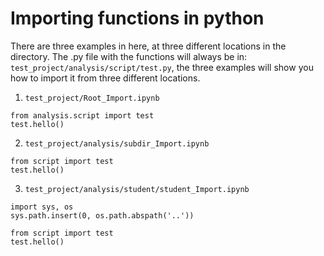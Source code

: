 # Importing functions in python

There are three examples in here, at three different locations in the directory.
The .py file with the functions will always be in: `test_project/analysis/script/test.py`, the three examples will show you how to import it from three different locations.

1. `test_project/Root_Import.ipynb`

```
from analysis.script import test
test.hello()
```

2. `test_project/analysis/subdir_Import.ipynb`

```
from script import test
test.hello()
```

3. `test_project/analysis/student/student_Import.ipynb`

```
import sys, os
sys.path.insert(0, os.path.abspath('..'))

from script import test
test.hello()
```